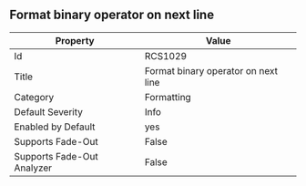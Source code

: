 ## Format binary operator on next line

Property | Value
--- | --- 
Id | RCS1029
Title | Format binary operator on next line
Category | Formatting
Default Severity | Info
Enabled by Default | yes
Supports Fade-Out | False
Supports Fade-Out Analyzer | False
